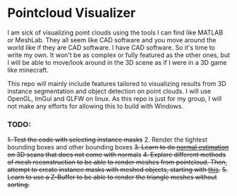 # Pointcloud Visualizer

I am sick of visualizing point clouds using the tools I can find like MATLAB or MeshLab. They all seem like CAD software and you move around the world like if they are CAD software. I have CAD software. So it's time to write my own. It won't be as complex or fully featured as the other ones, but I will be able to move/look around in the 3D scene as if I were in a 3D game like minecraft.

This repo will mainly include features tailored to visualizing results from 3D instance segmentation and object detection on point clouds. I will use OpenGL, ImGui and GLFW on linux. As this repo is just for my group, I will not make any efforts for allowing this to build with Windows.

### TODO:
~~1. Test the code with selecting instance masks~~
2. Render the tightest bounding boxes and other bounding boxes
~~3. Learn to do [normal estimation](https://pcl-docs.readthedocs.io/en/latest/pcl/doc/tutorials/content/normal_estimation.html) on 3D scans that does not come with normals~~
~~4. Explore different methods of mesh reconstruction to be able to render meshes from pointcloud. Then, attempt to create instance masks with meshed objects, starting with [this](https://towardsdatascience.com/5-step-guide-to-generate-3d-meshes-from-point-clouds-with-python-36bad397d8ba).~~
~~5. Learn to use a Z-Buffer to be able to render the triangle meshes without sorting.~~
